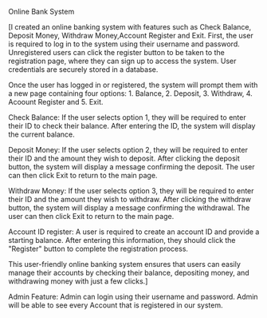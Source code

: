 Online Bank System

[I created an online banking system with features such as Check Balance, Deposit Money, Withdraw Money,Account Register and Exit. First, the user is required to log in to the system using their username and password. Unregistered users can click the register button to be taken to the registration page, where they can sign up to access the system. User credentials are securely stored in a database.

Once the user has logged in or registered, the system will prompt them with a new page containing four options: 1. Balance, 2. Deposit, 3. Withdraw, 4. Acoount Register and 5. Exit.

Check Balance: If the user selects option 1, they will be required to enter their ID to check their balance. After entering the ID, the system will display the current balance.

Deposit Money: If the user selects option 2, they will be required to enter their ID and the amount they wish to deposit. After clicking the deposit button, the system will display a message confirming the deposit. The user can then click Exit to return to the main page.

Withdraw Money: If the user selects option 3, they will be required to enter their ID and the amount they wish to withdraw. After clicking the withdraw button, the system will display a message confirming the withdrawal. The user can then click Exit to return to the main page.

Account ID register: A user is required to create an account ID and provide a starting balance. After entering this information, they should click the "Register" button to complete the registration process.

This user-friendly online banking system ensures that users can easily manage their accounts by checking their balance, depositing money, and withdrawing money with just a few clicks.]

Admin Feature: Admin can login using their username and password. Admin will be able to see every Account that is registered in our system.
